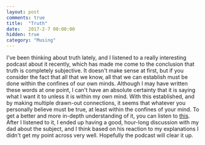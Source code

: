 ```yaml
---
layout: post
comments: true
title:  "Truth"
date:   2017-2-7 00:00:00
hidden: true
category: "Musing"
---
```


I've been thinking about truth lately, and I listened to a really interesting podcast about it recently, which has made me come to the conclusion that truth is completely subjective. It doesn't make sense at first, but if you consider the fact that all that we know, all that we can establish must be done within the confines of our own minds. Although I may have written these words at one point, I can't have an absolute certainty that it is saying what I want it to unless it is within my own mind. With this established, and by making multiple drawn-out connections, it seems that whatever you personally believe must be true, at least within the confines of your mind. To get a better and more in-depth understanding of it, you can listen to [this][1]. After I listened to it, I ended up having a good, hour-long discussion with my dad about the subject, and I think based on his reaction to my explanations I didn't get my point across very well. Hopefully the podcast will clear it up.

[1]:https://www.samharris.org/podcast/item/what-is-true
